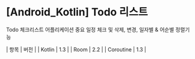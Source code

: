 # [Android_Kotlin] Todo 리스트

Todo 체크리스트 어플리케이션 
중요 일정 체크 및 삭제, 변경, 일자별 & 어순별 정렬기능 

| 항목 | 버전 | 
| Kotlin  | 1.3 |
| Room | 2.2 |
| Coroutine | 1.3 |
